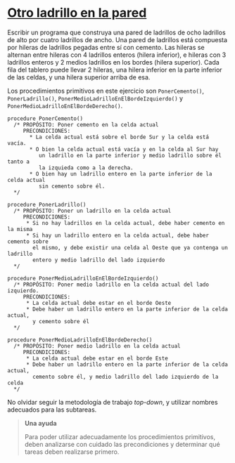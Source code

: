 # <a href="https://www.youtube.com/watch?v=c05aOG5p0P4" target="_blank">Otro ladrillo en la pared</a>

Escribir un programa que construya una pared de ladrillos de ocho ladrillos de alto 
por cuatro ladrillos de ancho. Una pared de ladrillos está compuesta por hileras de 
ladrillos pegadas entre sí con cemento. Las hileras se alternan entre hileras con 4 
ladrillos enteros (hilera inferior), e hileras con 3 ladrillos enteros y 2 medios 
ladrillos en los bordes (hilera superior). 
Cada fila del tablero puede llevar 2 hileras, una hilera inferior en la parte inferior 
de las celdas, y una hilera superior arriba de esa. 

Los procedimientos primitivos en este ejercicio son 
`PonerCemento()`, `PonerLadrillo()`, `PonerMedioLadrilloEnElBordeIzquierdo()` y `PonerMedioLadrilloEnElBordeDerecho()`.

```
procedure PonerCemento()
  /* PROPÓSITO: Poner cemento en la celda actual
     PRECONDICIONES: 
       * La celda actual está sobre el borde Sur y la celda está vacía.
       * O bien la celda actual está vacía y en la celda al Sur hay
          un ladrillo en la parte inferior y medio ladrillo sobre él tanto a
          la izquieda como a la derecha.
       * O bien hay un ladrillo entero en la parte inferior de la celda actual
          sin cemento sobre él.
  */
  
procedure PonerLadrillo()
  /* PROPÓSITO: Poner un ladrillo en la celda actual
     PRECONDICIONES: 
      * Si no hay ladrillos en la celda actual, debe haber cemento en la misma
      * Si hay un ladrillo entero en la celda actual, debe haber cemento sobre
        el mismo, y debe existir una celda al Oeste que ya contenga un ladrillo
        entero y medio ladrillo del lado izquierdo
  */
  
procedure PonerMedioLadrilloEnElBordeIzquierdo()
  /* PROPÓSITO: Poner medio ladrillo en la celda actual del lado izquierdo.
     PRECONDICIONES: 
      * La celda actual debe estar en el borde Oeste
      * Debe haber un ladrillo entero en la parte inferior de la celda actual,
        y cemento sobre él
  */
  
procedure PonerMedioLadrilloEnElBordeDerecho()
  /* PROPÓSITO: Poner medio ladrillo en la celda actual
     PRECONDICIONES: 
      * La celda actual debe estar en el borde Este
      * Debe haber un ladrillo entero en la parte inferior de la celda actual,
        cemento sobre él, y medio ladrillo del lado izquierdo de la celda
  */
```

No olvidar seguir la metodología de trabajo _top-down_, y utilizar nombres
adecuados para las subtareas. 

> **Una ayuda**
>
> Para poder utilizar adecuadamente los procedimientos primitivos, deben
> analizarse con  cuidado las precondiciones y determinar qué tareas deben
> realizarse primero.
